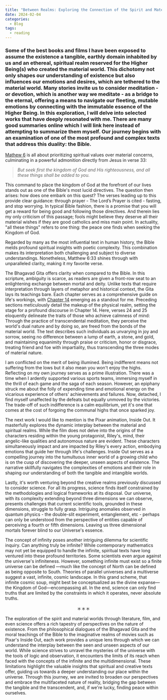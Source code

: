 ```yaml
---
title: "Between Realms: Exploring the Connection of the Spirit and Material Worlds in Literature and Film"
date: 2024-02-04
categories:
  - Blog
tags:
  - reading
---
```

### Some of the best books and films I have been exposed to assume the existence a tangible, earthly domain inhabited by us and an ethereal, spiritual realm reserved for the Higher Being(s) who created the material world. This dichotomy not only shapes our understanding of existence but also influences our emotions and desires, which are tethered to the material world. Many stories invite us to consider meditation - or devotion, which is another way we meditate - as a bridge to the eternal, offering a means to navigate our fleeting, mutable emotions by connecting with the immutable essence of the Higher Being. In this exploration, I will delve into selected works that have deeply resonated with me. There are many good summaries online which I will link here instead of attempting to summarize them myself. Our journey begins with an examination of one of the most profound and complex texts that address this duality: the Bible.

<a href="https://www.biblegateway.com/passage/?search=Matthew%206&version=NIV" target="_blank">Mathew 6</a> is all about prioritizing spiritual values over material concerns, culminating in a powerful admonition directly from Jesus in verse 33:
>  *But seek first the kingdom of God and His righteousness, and all these things shall be added to you.*

This command to place the kingdom of God at the forefront of our lives stands out as one of the Bible's most lucid directives. The question then arises: how does one embark on this quest? The verses leading up to this provide clear guidance: through prayer - The Lord’s Prayer is cited - fasting, and stop worrying. In typical Bible fashion, there is a promise that you will get a reward for being good and following those directives. And therein lies my only criticism of this passage; fools might believe they deserve all their material wishes if they are good catholics and miss main point. In actuality, "all these things" refers to one thing: the peace one finds when seeking the Kingdom of God.

Regarded by many as the most influential text in human history, the Bible melds profound spiritual insights with poetic complexity. This combination makes its interpretation both challenging and subject to diverse understandings. Nonetheless, Matthew 6:33 shines through with unparalleled clarity, making it my favorite verse.

The Bhagavad Gita offers clarity when compared to the Bible. In this scripture, ambiguity is scarce, as readers are given a front-row seat to an enlightening exchange between mortal and deity. Unlike texts that require interpretation through layers of metaphor and historical context, the Gita lays its teachings bare. Each chapter serves as a comprehensive guide on life's workings, with <a href="https://www.holy-bhagavad-gita.org/chapter/14" target="_blank">Chapter 14</a> emerging as a standout for me. Preceding sections meticulously detail the makeup of the physical realm, setting the stage for a profound discourse in Chapter 14. Here, verses 24 and 25 eloquently delineate the traits of those who achieve calmness of mind: Through the practice of transcendental meditation, they perceive the world's dual nature and by doing so, are freed from the bonds of the material world. The text describes such individuals as unvarying in joy and sorrow, seeing no difference between a lump of earth, a stone, and gold, and maintaining equanimity through praise or criticism, honor or disgrace, treating friend and foe with impartiality, thus transcending the three modes of material nature.

I am conflicted on the merit of being illumined. Being indifferent means not suffering from the lows but it also mean you won't enjoy the highs. Reflecting on my own journey serves as a prime illustration. There was a time when I ardently supported various sports teams, immersing myself in the thrill of each game and the saga of each season. However, an epiphany struck me about the folly of expending time and emotional energy on the vicarious experience of others' achievements and failures. Now, detached, I find myself unaffected by the defeats but equally unmoved by the victories. The trade-off of such indifference is a calm equilibrium, yet it's one that comes at the cost of forgoing the communal highs that once sparked joy.

The next work I would like to mention is the Pixar animation, Inside Out. It masterfully explores the dynamic interplay between the material and spiritual realms. While the film does not delve into the origins of the characters residing within the young protagonist, Riley's, mind, their angelic-like qualities and autonomous nature are evident. These characters simultaneously impact and are impacted by Riley's every action, embodying emotions that guide her through life's challenges. Inside Out serves as a compelling journey into the tumultuous inner world of a growing child who is on the cusp of discovering the deeper, unseen aspects of existence. The narrative skillfully navigates the complexities of emotions and their role in shaping our understanding of both the tangible and intangible worlds. 

Lastly, it's worth venturing beyond the creative realms previously discussed to consider science. For all its progress, science finds itself constrained by the methodologies and logical frameworks at its disposal. Our universe, with its complexity extending beyond three dimensions we can observe, presents challenges that current scientific tools, grounded in these dimensions, struggle to fully grasp. Intriguing anomalies observed in quantum physics - the double-slit experiment, entanglement, etc - perhaps can only be understood from the perspective of entities capable of perceiving a fourth or fifth dimensions. Leaving us three dimensional mortals forever blind to our Universe's essence.

The concept of infinity poses another intriguing dilemma for scientific inquiry. Can anything truly be infinite? While contemporary mathematics may not yet be equipped to handle the infinite, spiritual texts have long ventured into these profound territories. Some scientists even argue against the universe's infiniteness. However, something infinite must exist so a finite universe can be defined —much like the concept of North can be defined as being opposite to South. Theories of parallel universes and a multiverse suggest a vast, infinite, cosmic landscape. In this grand scheme, that infinite cosmic soup, might best be conceptualized as the divine expanse—the Kingdom of God—encompassing all. In the end, science can only find truths that are limited by the constraints in which it operates, never absolute truths.

<p style="text-align:center">＊＊＊</p>

The exploration of the spirit and material worlds through literature, film, and even science offers a rich tapestry of perspectives on the nature of existence. From the philosophical dialogues of the Bhagavad Gita and the moral teachings of the Bible to the imaginative realms of movies such as Pixar's Inside Out, each work provides a unique lens through which we can understand the interplay between the seen and unseen aspects of our world. While science strives to unravel the mysteries of the universe with the tools of logic and observation, it encounters the limits of its reach when faced with the concepts of the infinite and the multidimensional. These limitations highlight the valuable insights that spiritual and creative texts offer, guiding us towards a deeper understanding our place within the universe. Through this journey, we are invited to broaden our perspectives and embrace the multifaceted nature of reality, bridging the gap between the tangible and the transcendent, and, if we're lucky, finding peace within ourselves.